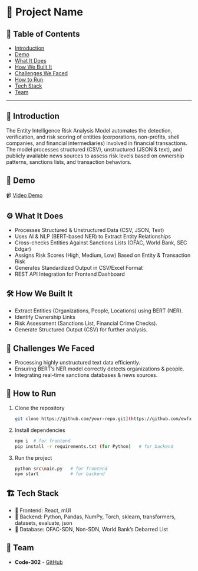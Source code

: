 # 🚀 Project Name

## 📌 Table of Contents
- [Introduction](#introduction)
- [Demo](#demo)
- [What It Does](#what-it-does)
- [How We Built It](#how-we-built-it)
- [Challenges We Faced](#challenges-we-faced)
- [How to Run](#how-to-run)
- [Tech Stack](#tech-stack)
- [Team](#team)

---

## 🎯 Introduction
The Entity Intelligence Risk Analysis Model automates the detection, verification, and risk scoring of entities (corporations, non-profits, shell companies, and financial intermediaries) involved in financial transactions. The model processes structured (CSV), unstructured (JSON & text), and publicly available news sources to assess risk levels based on ownership patterns, sanctions lists, and transaction behaviors.

## 🎥 Demo 
📹 [Video Demo](https://github.com/ewfx/aidel-code-302/tree/main/artifacts/demo)   

## ⚙️ What It Does
- Processes Structured & Unstructured Data (CSV, JSON, Text)
- Uses AI & NLP (BERT-based NER) to Extract Entity Relationships
- Cross-checks Entities Against Sanctions Lists (OFAC, World Bank, SEC Edgar)
- Assigns Risk Scores (High, Medium, Low) Based on Entity & Transaction Risk
- Generates Standardized Output in CSV/Excel Format
- REST API Integration for Frontend Dashboard

## 🛠️ How We Built It
- Extract Entities (Organizations, People, Locations) using BERT (NER).
- Identify Ownership Links 
- Risk Assessment (Sanctions List, Financial Crime Checks).
- Generate Structured Output (CSV) for further analysis.

## 🚧 Challenges We Faced
- Processing highly unstructured text data efficiently.
- Ensuring BERT’s NER model correctly detects organizations & people.
- Integrating real-time sanctions databases & news sources.

## 🏃 How to Run
1. Clone the repository  
   ```sh
   git clone https://github.com/your-repo.git](https://github.com/ewfx/aidel-code-302.git
   ```
2. Install dependencies  
   ```sh
   npm i  # for frontend
   pip install -r requirements.txt (for Python)   # for backend
   ```
3. Run the project  
   ```sh
   python src\main.py   # for frontend
   npm start            # for backend
   ```

## 🏗️ Tech Stack
- 🔹 Frontend: React, mUI
- 🔹 Backend: Python, Pandas, NumPy, Torch, sklearn, transformers, datasets, evaluate, json
- 🔹 Database: OFAC-SDN, Non-SDN, World Bank’s Debarred List

## 👥 Team
- **Code-302** - [GitHub](https://github.com/ewfx/aidel-code-302) 
